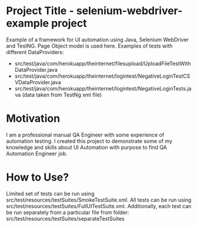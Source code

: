 # Project Title - selenium-webdriver-example project
Example of a framework for UI automation using Java, Selenium WebDriver and TestNG.
Page Object model is used here. 
Examples of tests with different DataProviders:
 - src/test/java/com/herokuapp/theinternet/filesupload/UploadFileTestWithDataProvider.java
 - src/test/java/com/herokuapp/theinternet/logintest/NegativeLoginTestCSVDataProvider.java
 - src/test/java/com/herokuapp/theinternet/logintest/NegativeLoginTests.java (data taken from TestNg xml file)

# Motivation
I am a professional manual QA Engineer with some experience of automation testing. 
I created this project to demonstrate some of my knowledge and skills about UI Automation with purpose to find QA Automation Engineer job.

# How to Use?
Limited set of tests can be run using src/test/resources/testSuites/SmokeTestSuite.xml.
All tests can be run using src/test/resources/testSuites/FullUITestSuite.xml.
Additionally, each test can be run separately from a particular file from folder: src/test/resources/testSuites/separateTestSuites


